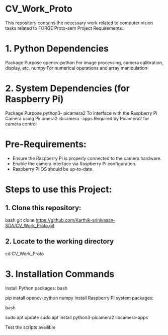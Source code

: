# CV_Work_Proto
This repository contains the necessary work related to computer vision tasks related to FORGE Proto-sem Project
Requirements:

# 1. Python Dependencies
Package	Purpose
opencv-python	For image processing, camera calibration, display, etc.
numpy	For numerical operations and array manipulation

# 2. System Dependencies (for Raspberry Pi)
Package	Purpose
python3- picamera2	To interface with the Raspberry Pi Camera using Picamera2
libcamera -apps	Required by Picamera2 for camera control

# Pre-Requirements:
- Ensure the Raspberry Pi is properly connected to the camera hardware.
- Enable the camera interface via Raspberry Pi configuration.
- Raspberry Pi OS should be up-to-date.

# Steps to use this Project:

## 1. Clone this repository:

bash
git clone https://github.com/Karthik-srinivasan-SDA/CV_Work_Proto.git

## 2. Locate to the working directory
cd CV_Work_Proto

# 3. Installation Commands

Install Python packages:
bash

pip install opencv-python numpy
Install Raspberry Pi system packages:

bash

sudo apt update
sudo apt install python3-picamera2 libcamera-apps

 Test the scripts availible 






